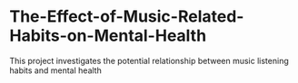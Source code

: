 # The-Effect-of-Music-Related-Habits-on-Mental-Health
This project investigates the potential relationship between music listening habits and mental health
